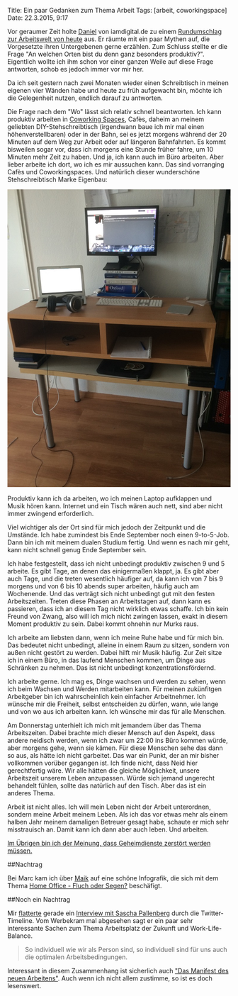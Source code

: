Title: Ein paar Gedanken zum Thema Arbeit 
Tags: [arbeit, coworkingspace]
Date: 22.3.2015, 9:17

Vor geraumer Zeit holte [Daniel](https://twitter.com/danielschoeberl) von iamdigital.de zu einem [Rundumschlag zur Arbeitswelt von heute](http://www.iamdigital.de/arbeitswelt-von-heute/) aus. Er räumte mit ein paar Mythen auf, die Vorgesetzte ihren Untergebenen gerne erzählen. Zum Schluss stellte er die Frage "An welchen Orten bist du denn ganz besonders produktiv?". Eigentlich wollte ich ihm schon vor einer ganzen Weile auf diese Frage antworten, schob es jedoch immer vor mir her.

Da ich seit gestern nach zwei Monaten wieder einen Schreibtisch in meinen eigenen vier Wänden habe und heute zu früh aufgewacht bin, möchte ich die Gelegenheit nutzen, endlich darauf zu antworten.

Die Frage nach dem "Wo" lässt sich relativ schnell beantworten. Ich kann produktiv arbeiten in [Coworking Spaces](http://www.iamdigital.de/coworking-in-heidelberg/), Cafès, daheim an meinem geliebten DIY-Stehschreibtisch (irgendwann baue ich mir mal einen höhenverstellbaren) oder in der Bahn, sei es jetzt morgens während der 20 Minuten auf dem Weg zur Arbeit oder auf längeren Bahnfahrten. Es kommt bisweilen sogar vor, dass ich morgens eine Stunde früher fahre, um 10 Minuten mehr Zeit zu haben. Und ja, ich kann auch im Büro arbeiten. Aber lieber arbeite ich dort, wo ich es mir aussuchen kann. Das sind vorranging Cafès und Coworkingspaces. Und natürlich dieser wunderschöne Stehschreibtisch Marke Eigenbau:

![Ein Bild von meinem DIY-Stehschreibtisch. Man nehme: Einen normalen Schreibtisch und stelle da ein IKEA-Regal, auf dem vorher der Fernseher stand drauf. Um die optimale Höhe zu erreichen nutze ich ein paar DVD-Hüllen](/img/IMG_16.jpg)

Produktiv kann ich da arbeiten, wo ich meinen Laptop aufklappen und Musik hören kann. Internet und ein Tisch wären auch nett, sind aber nicht immer zwingend erforderlich.

Viel wichtiger als der Ort sind für mich jedoch der Zeitpunkt und die Umstände. Ich habe zumindest bis Ende September noch einen 9-to-5-Job. Dann bin ich mit meinem dualen Studium fertig. Und wenn es nach mir geht, kann nicht schnell genug Ende September sein.

Ich habe festgestellt, dass ich nicht unbedingt produktiv zwischen 9 und 5 arbeite. Es gibt Tage, an denen das einigermaßen klappt, ja. Es gibt aber auch Tage, und die treten wesentlich häufiger auf, da kann ich von 7 bis 9 morgens und von 6 bis 10 abends super arbeiten, häufig auch am Wochenende. Und das verträgt sich nicht unbedingt gut mit den festen Arbeitszeiten. Treten diese Phasen an Arbeitstagen auf, dann kann es passieren, dass ich an diesem Tag nicht wirklich etwas schaffe. Ich bin kein Freund von Zwang, also will ich mich nicht zwingen lassen, exakt in diesem Moment produktiv zu sein. Dabei kommt ohnehin nur Murks raus.

Ich arbeite am liebsten dann, wenn ich meine Ruhe habe und für mich bin. Das bedeutet nicht unbedingt, alleine in einem Raum zu sitzen, sondern von außen nicht gestört zu werden. Dabei hilft mir Musik häufig. Zur Zeit sitze ich in einem Büro, in das laufend Menschen kommen, um Dinge aus Schränken zu nehmen. Das ist nicht unbedingt konzentrationsfördernd.

Ich arbeite gerne. Ich mag es, Dinge wachsen und werden zu sehen, wenn ich beim Wachsen und Werden mitarbeiten kann. Für meinen zukünfitgen Arbeitgeber bin ich wahrscheinlich kein einfacher Arbeitnehmer. Ich wünsche mir die Freiheit, selbst entscheiden zu dürfen, wann, wie lange und von wo aus ich arbeiten kann. Ich wünsche mir das für alle Menschen.

Am Donnerstag unterhielt ich mich mit jemandem über das Thema Arbeitszeiten. Dabei brachte mich dieser Mensch auf den Aspekt, dass andere neidisch werden, wenn ich zwar um 22:00 ins Büro kommen würde, aber morgens gehe, wenn sie kämen. Für diese Menschen sehe das dann so aus, als hätte ich nicht garbeitet. Das war ein Punkt, der an mir bisher vollkommen vorüber gegangen ist. Ich finde nicht, dass Neid hier gerechtfertig wäre. Wir alle hätten die gleiche Möglichkeit, unsere Arbeitszeit unserem Leben anzupassen. Würde sich jemand ungerecht behandelt fühlen, sollte das natürlich auf den Tisch. Aber das ist ein anderes Thema.

Arbeit ist nicht alles. Ich will mein Leben nicht der Arbeit unterordnen, sondern meine Arbeit meinem Leben. Als ich das vor etwas mehr als einem halben Jahr meinem damaligen Betreuer gesagt habe, schaute er mich sehr misstrauisch an. Damit kann ich dann aber auch leben. Und arbeiten.

[Im Übrigen bin ich der Meinung, dass Ge­heim­diens­te zerstört werden müssen.](https://bullenscheisse.de/2015/zweck-und-mittel/)

##Nachtrag

Bei Marc kam ich über [Maik](http://www.ostwestf4le.de/2015/03/16/infografik-home-office-fluch-oder-segen/) auf eine schöne Infografik, die sich mit dem Thema [Home Office - Fluch oder Segen?](http://www.ostwestf4le.de/2015/03/16/infografik-home-office-fluch-oder-segen/) beschäfigt.

##Noch ein Nachtrag

Mir [flatterte](https://twitter.com/benjaminnickel/status/579703723556995075) gerade ein [Interview mit Sascha Pallenberg](https://www.youtube.com/watch?v=S2xKdWW1Q0Q&feature=youtu.be) durch die Twitter-Timeline. Vom Werbekram mal abgesehen sagt er ein paar sehr interessante Sachen zum Thema Arbeitsplatz der Zukunft und Work-Life-Balance. 

> So individuell wie wir als Person sind, so individuell sind für uns auch die optimalen Arbeitsbedingungen.

Interessant in diesem Zusammenhang ist sicherlich auch ["Das Manifest des neuen Arbeitens"](https://onedrive.live.com/view.aspx?cid=BE45F3958558F996&resid=BE45F3958558F996!2474&qt=sharedby&app=WordPdf&authkey=!ALpGjfbe5I-zhm4). Auch wenn ich nicht allem zustimme, so ist es doch lesenswert.
